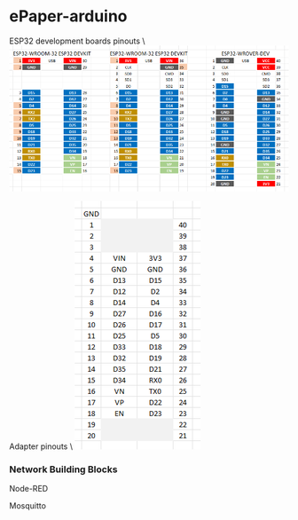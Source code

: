 # ePaper-arduino

ESP32 development boards pinouts \\
![ESP32 development boards pinouts](https://github.com/alexandrebobkov/ePaper-arduino/blob/master/esp32_pinouts.png)

Adapter pinouts \\
![Adapter pinouts](https://github.com/alexandrebobkov/ePaper-arduino/blob/master/adapter.png)

### Network Building Blocks

Node-RED

Mosquitto

